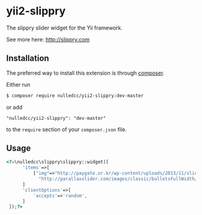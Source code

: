 # yii2-slippry
The slippry slider widget for the Yii framework.

See more here: http://slippry.com
## Installation

The preferred way to install this extension is through [composer](http://getcomposer.org/download/).

Either run

```bash
$ composer require nulledcc/yii2-slippry:dev-master
```

or add

```
"nulledcc/yii2-slippry": "dev-master"
```

to the `require` section of your `composer.json` file.
## Usage
```php
<?=\nulledcc\slippry\slippry::widget([
      'items'=>[
          ["img"=>"http://paygate.or.kr/wp-content/uploads/2013/11/slider__wat.png","a"=>["href"=>"http://mysite.com/"]],
            "http://parallaxslider.com/images/classic/bulletsFullWidth/02_bulletsFW.jpg"
      ]
      'clientOptions'=>[
          'accepts'=>'random',
      ]
 ]);?>
```
